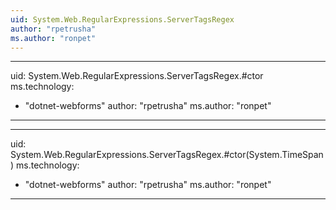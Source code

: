 ```yaml
---
uid: System.Web.RegularExpressions.ServerTagsRegex
author: "rpetrusha"
ms.author: "ronpet"
---
```


---
uid: System.Web.RegularExpressions.ServerTagsRegex.#ctor
ms.technology: 
  - "dotnet-webforms"
author: "rpetrusha"
ms.author: "ronpet"
---

---
uid: System.Web.RegularExpressions.ServerTagsRegex.#ctor(System.TimeSpan)
ms.technology: 
  - "dotnet-webforms"
author: "rpetrusha"
ms.author: "ronpet"
---
